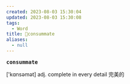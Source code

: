 ```yaml
---
created: 2023-08-03 15:30:04
updated: 2023-08-03 15:30:08
tags:
  - Word
title: 📖consummate
aliases:
  - null
---
```


<pre><strong>consummate</strong></pre>
['kɑnsəmət]
adj. complete in every detail 完美的

